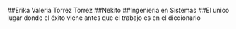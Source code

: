 ##Erika Valeria Torrez Torrez
##Nekito
##Ingenieria en Sistemas
##El unico lugar donde el éxito viene antes que el trabajo es en el diccionario
<!--
**ValeriaTorrez04/ValeriaTorrez04** is a ✨ _special_ ✨ repository because its `README.md` (this file) appears on your GitHub profile.

Here are some ideas to get you started:

- 🔭 I’m currently working on ...
- 🌱 I’m currently learning ...
- 👯 I’m looking to collaborate on ...
- 🤔 I’m looking for help with ...
- 💬 Ask me about ...
- 📫 How to reach me: ...
- 😄 Pronouns: ...
- ⚡ Fun fact: ...
-->
